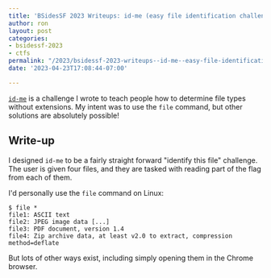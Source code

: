 ```yaml
---
title: 'BSidesSF 2023 Writeups: id-me (easy file identification challenge)'
author: ron
layout: post
categories:
- bsidessf-2023
- ctfs
permalink: "/2023/bsidessf-2023-writeups--id-me--easy-file-identification-challenge-"
date: '2023-04-23T17:08:44-07:00'

---
```


[`id-me`](https://github.com/BSidesSF/ctf-2023-release/tree/main/id-me) is a
challenge I wrote to teach people how to determine file types without extensions.
My intent was to use the `file` command, but other solutions are absolutely
possible!

<!--more-->

## Write-up

I designed `id-me` to be a fairly straight forward "identify this file"
challenge. The user is given four files, and they are tasked with reading part
of the flag from each of them.

I'd personally use the `file` command on Linux:

```
$ file *
file1: ASCII text
file2: JPEG image data [...]
file3: PDF document, version 1.4
file4: Zip archive data, at least v2.0 to extract, compression method=deflate
```

But lots of other ways exist, including simply opening them in the Chrome
browser.
